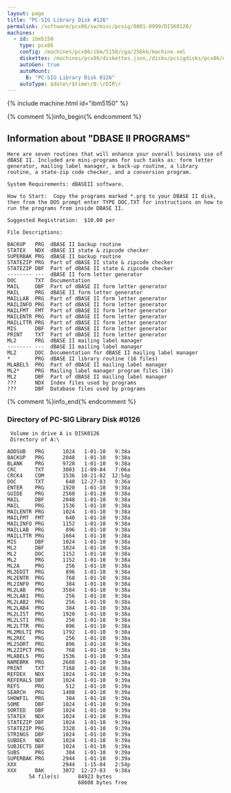 ```yaml
---
layout: page
title: "PC-SIG Library Disk #126"
permalink: /software/pcx86/sw/misc/pcsig/0001-0999/DISK0126/
machines:
  - id: ibm5150
    type: pcx86
    config: /machines/pcx86/ibm/5150/cga/256kb/machine.xml
    diskettes: /machines/pcx86/diskettes.json,/disks/pcsigdisks/pcx86/diskettes.json
    autoGen: true
    autoMount:
      B: "PC-SIG Library Disk 0126"
    autoType: $date\r$time\rB:\rDIR\r
---
```


{% include machine.html id="ibm5150" %}

{% comment %}info_begin{% endcomment %}

## Information about "DBASE II PROGRAMS"

    Here are seven routines that will enhance your overall business use of
    dBASE II. Included are mini-programs for such tasks as: form letter
    generator, mailing label manager, a back-up routine, a library
    routine, a state-zip code checker, and a conversion program.
    
    System Requirements: dBASEII software.
    
    How to Start:  Copy the programs marked *.prg to your DBASE II disk,
    then from the DOS prompt enter TYPE DOC.TXT for instructions on how to
    run the programs from inside DBASE II.
    
    Suggested Registration:  $10.00 per
    
    File Descriptions:
    
    BACKUP   PRG  dBASE II backup routine
    STATEX   NDX  dBASE II state & zipcode checker
    SUPERBAK PRG  dBASE II backup routine
    STATEZIP PRG  Part of dBASE II state & zipcode checker
    STATEZIP DBF  Part of dBASE II state & zipcode checker
    -------- ---  dBASE II form letter generator
    DOC      TXT  Documentation
    MAIL     DBF  Part of dBASE II form letter generator
    MAIL     PRG  dBASE II form letter generator
    MAILLAB  PRG  Part of dBASE II form letter generator
    MAILINFO PRG  Part of dBASE II form letter generator
    MAILFMT  FMT  Part of dBASE II form letter generator
    MAILENTR PRG  Part of dBASE II form letter generator
    MAILLTTR PRG  Part of dBASE II form letter generator
    MIS      DBF  Part of dBASE II form letter generator
    PRINT    TXT  Part of dBASE II form letter generator
    ML2      PRG  dBASE II mailing label manager
    -------- ---  dBASE II mailing label manager
    ML2      DOC  Documentation for dBASE II mailing label manager
    *        PRG  dBASE II library routine (16 files)
    MLABEL5  PRG  Part of dBASE II mailing label manager
    ML2*     PRG  Mailing label manager program files (16)
    ML2      DBF  Part of dBASE II mailing label manager
    ???      NDX  Index files used by programs
    ???      DBF  Database files used by programs
{% comment %}info_end{% endcomment %}


### Directory of PC-SIG Library Disk #0126

     Volume in drive A is DISK0126
     Directory of A:\

    ADDSUB   PRG      1024   1-01-10   9:38a
    BACKUP   PRG      2048   1-01-10   9:38a
    BLANK    PRG      9728   1-01-10   9:38a
    CRC      TXT      3003  11-09-84   7:06a
    CRCK4    COM      1536  10-21-82  12:54p
    DOC      TXT       640  12-27-83   9:36a
    ENTER    PRG      1920   1-01-10   9:38a
    GUIDE    PRG      2560   1-01-10   9:38a
    MAIL     DBF      2048   1-01-10   9:38a
    MAIL     PRG      1536   1-01-10   9:38a
    MAILENTR PRG      1024   1-01-10   9:38a
    MAILFMT  FMT       640   1-01-10   9:38a
    MAILINFO PRG      1152   1-01-10   9:38a
    MAILLAB  PRG       896   1-01-10   9:38a
    MAILLTTR PRG      1664   1-01-10   9:38a
    MIS      DBF      1024   1-01-10   9:38a
    ML2      DBF      1024   1-01-10   9:38a
    ML2      DOC      1152   1-01-10   9:38a
    ML2      PRG      1152   1-01-10   9:38a
    ML2A     PRG       256   1-01-10   9:38a
    ML2EDIT  PRG       896   1-01-10   9:38a
    ML2ENTR  PRG       768   1-01-10   9:38a
    ML2INFO  PRG       384   1-01-10   9:38a
    ML2LAB   PRG      3584   1-01-10   9:38a
    ML2LAB1  PRG       256   1-01-10   9:38a
    ML2LAB2  PRG       256   1-01-10   9:38a
    ML2LAB4  PRG       384   1-01-10   9:38a
    ML2LIST  PRG      1920   1-01-10   9:38a
    ML2LST1  PRG       256   1-01-10   9:38a
    ML2LTTR  PRG       896   1-01-10   9:38a
    ML2MULTI PRG      1792   1-01-10   9:38a
    ML2REC   PRG       256   1-01-10   9:38a
    ML2SORT  PRG       896   1-01-10   9:38a
    ML2ZIPCT PRG       768   1-01-10   9:38a
    MLABEL5  PRG      1536   1-01-10   9:38a
    NAMEBRK  PRG      2688   1-01-10   9:38a
    PRINT    TXT      7168   1-01-10   9:38a
    REFDEX   NDX      1024   1-01-10   9:39a
    REFERALS DBF      1024   1-01-10   9:39a
    REFS     PRG       512   1-01-10   9:39a
    SEARCH   PRG      1408   1-01-10   9:39a
    SHOWFIL  PRG       384   1-01-10   9:39a
    SOME     DBF      1024   1-01-10   9:39a
    SORTED   DBF      1024   1-01-10   9:39a
    STATEX   NDX      1024   1-01-10   9:39a
    STATEZIP DBF      1024   1-01-10   9:39a
    STATEZIP PRG      3328   1-01-10   9:39a
    STRINGS  DBF      1024   1-01-10   9:39a
    SUBDEX   NDX      1024   1-01-10   9:39a
    SUBJECTS DBF      1024   1-01-10   9:39a
    SUBS     PRG       384   1-01-10   9:39a
    SUPERBAK PRG      2944   1-01-10   9:39a
    XXX               2944   1-15-84   2:54p
    XXX      BAK      3072  12-27-83   9:38a
           54 file(s)      84923 bytes
                           68608 bytes free
